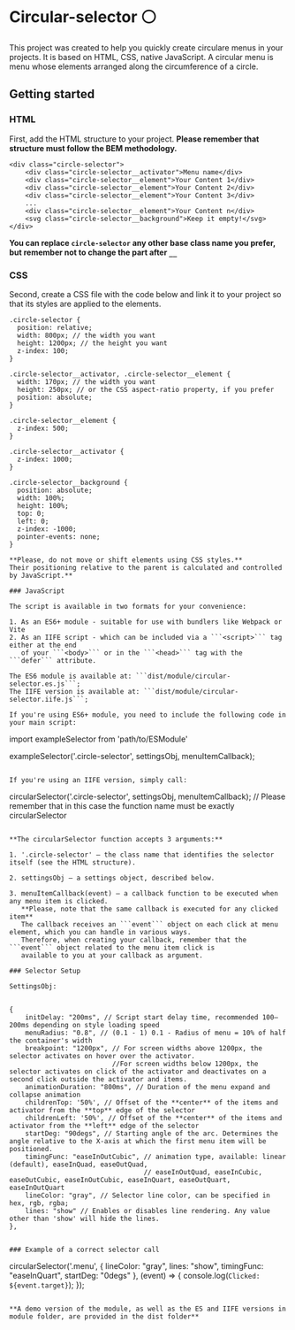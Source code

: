 
# Circular-selector ⚪

This project was created to help you quickly create circulare menus in your projects.
It is based on HTML, CSS, native JavaScript. 
A circular menu is menu whose elements arranged along the circumference of a circle.

## Getting started

### HTML

First, add the HTML structure to your project. 
**Please remember that structure must follow the BEM methodology.** 

```
<div class="circle-selector">
    <div class="circle-selector__activator">Menu name</div>
    <div class="circle-selector__element">Your Content 1</div>
    <div class="circle-selector__element">Your Content 2</div>
    <div class="circle-selector__element">Your Content 3</div>
    ...
    <div class="circle-selector__element">Your Content n</div>
    <svg class="circle-selector__background">Keep it empty!</svg>
</div>
```

**You can replace ```circle-selector``` any other base class name you prefer, but 
remember not to change the part after ```__```**

### CSS 

Second, create a CSS file with the code below and link it to your project
so that its styles are applied to the elements.

```
.circle-selector {
  position: relative;
  width: 800px; // the width you want
  height: 1200px; // the height you want
  z-index: 100;
}

.circle-selector__activator, .circle-selector__element {
  width: 170px; // the width you want
  height: 250px; // or the CSS aspect-ratio property, if you prefer
  position: absolute;
}

.circle-selector__element {
  z-index: 500;
}

.circle-selector__activator {
  z-index: 1000;
}

.circle-selector__background {
  position: absolute;
  width: 100%;
  height: 100%;
  top: 0;
  left: 0;
  z-index: -1000;
  pointer-events: none;
}

**Please, do not move or shift elements using CSS styles.**
Their positioning relative to the parent is calculated and controlled by JavaScript.**

### JavaScript

The script is available in two formats for your convenience:

1. As an ES6+ module - suitable for use with bundlers like Webpack or Vite
2. As an IIFE script - which can be included via a ```<script>``` tag either at the end
   of your ```<body>``` or in the ```<head>``` tag with the ```defer``` attribute. 

The ES6 module is available at: ```dist/module/circular-selector.es.js```;
The IIFE version is available at: ```dist/module/circular-selector.iife.js```;

If you're using ES6+ module, you need to include the following code in your main script: 

```
import exampleSelector from 'path/to/ESModule'

exampleSelector('.circle-selector', settingsObj, menuItemCallback);
```

If you're using an IIFE version, simply call: 

```
circularSelector('.circle-selector', settingsObj, menuItemCallback);
// Please remember that in this case the function name must be exactly circularSelector
```

**The circularSelector function accepts 3 arguments:**

1. '.circle-selector' — the class name that identifies the selector itself (see the HTML structure).

2. settingsObj — a settings object, described below.

3. menuItemCallback(event) — a callback function to be executed when any menu item is clicked.
   **Please, note that the same callback is executed for any clicked item**
   The callback receives an ```event``` object on each click at menu element, which you can handle in various ways. 
   Therefore, when creating your callback, remember that the ```event``` object related to the menu item click is 
   available to you at your callback as argument.

### Selector Setup

SettingsObj:
 
```
    {
        initDelay: "200ms", // Script start delay time, recommended 100–200ms depending on style loading speed
        menuRadius: "0.8", // (0.1 - 1) 0.1 - Radius of menu = 10% of half the container's width
        breakpoint: "1200px", // For screen widths above 1200px, the selector activates on hover over the activator.
                              //For screen widths below 1200px, the selector activates on click of the activator and deactivates on a second click outside the activator and items.
        animationDuration: "800ms", // Duration of the menu expand and collapse animation
        childrenTop: '50%', // Offset of the **center** of the items and activator from the **top** edge of the selector
        childrenLeft: '50%', // Offset of the **center** of the items and activator from the **left** edge of the selector
        startDeg: "90degs", // Starting angle of the arc. Determines the angle relative to the X-axis at which the first menu item will be positioned.
        timingFunc: "easeInOutCubic", // animation type, available: linear (default), easeInQuad, easeOutQuad, 
                                      // easeInOutQuad, easeInCubic, easeOutCubic, easeInOutCubic, easeInQuart, easeOutQuart, easeInOutQuart
        lineColor: "gray", // Selector line color, can be specified in hex, rgb, rgba;
        lines: "show" // Enables or disables line rendering. Any value other than 'show' will hide the lines.
    }, 
``` 

### Example of a correct selector call

```
circularSelector('.menu', 
{
    lineColor: "gray", 
    lines: "show", 
    timingFunc: "easeInQuart", 
    startDeg: "0degs" 
}, 
(event) => {
    console.log(`Clicked: ${event.target}`);
});
```

**A demo version of the module, as well as the ES and IIFE versions in module folder, are provided in the dist folder**